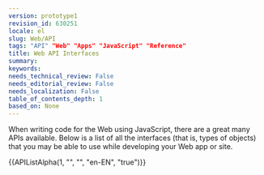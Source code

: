 ```yaml
---
version: prototype1
revision_id: 630251
locale: el
slug: Web/API
tags: "API" "Web" "Apps" "JavaScript" "Reference"
title: Web API Interfaces
summary: 
keywords: 
needs_technical_review: False
needs_editorial_review: False
needs_localization: False
table_of_contents_depth: 1
based_on: None
---
```

<p>When writing code for the Web using JavaScript, there are a great many APIs available. Below is a list of all the interfaces (that is, types of objects) that you may be able to use while developing your Web app or site.</p>
<div>
 <div>
  {{APIListAlpha(1, "", "", "en-EN", "true")}}</div>
</div>
<p>&nbsp;</p>


